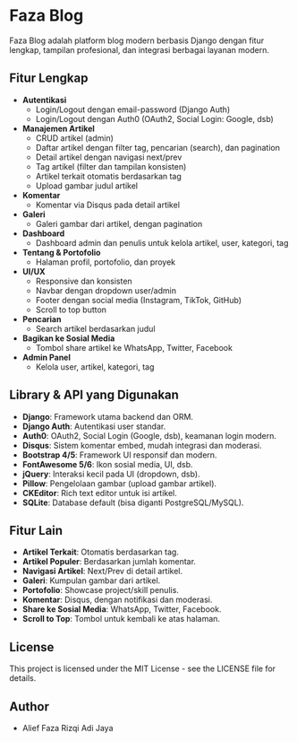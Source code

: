 # Faza Blog

Faza Blog adalah platform blog modern berbasis Django dengan fitur lengkap, tampilan profesional, dan integrasi berbagai layanan modern.

## Fitur Lengkap
- **Autentikasi**
  - Login/Logout dengan email-password (Django Auth)
  - Login/Logout dengan Auth0 (OAuth2, Social Login: Google, dsb)
- **Manajemen Artikel**
  - CRUD artikel (admin)
  - Daftar artikel dengan filter tag, pencarian (search), dan pagination
  - Detail artikel dengan navigasi next/prev
  - Tag artikel (filter dan tampilan konsisten)
  - Artikel terkait otomatis berdasarkan tag
  - Upload gambar judul artikel
- **Komentar**
  - Komentar via Disqus pada detail artikel
- **Galeri**
  - Galeri gambar dari artikel, dengan pagination
- **Dashboard**
  - Dashboard admin dan penulis untuk kelola artikel, user, kategori, tag
- **Tentang & Portofolio**
  - Halaman profil, portofolio, dan proyek
- **UI/UX**
  - Responsive dan konsisten
  - Navbar dengan dropdown user/admin
  - Footer dengan social media (Instagram, TikTok, GitHub)
  - Scroll to top button
- **Pencarian**
  - Search artikel berdasarkan judul
- **Bagikan ke Sosial Media**
  - Tombol share artikel ke WhatsApp, Twitter, Facebook
- **Admin Panel**
  - Kelola user, artikel, kategori, tag

## Library & API yang Digunakan
- **Django**: Framework utama backend dan ORM.
- **Django Auth**: Autentikasi user standar.
- **Auth0**: OAuth2, Social Login (Google, dsb), keamanan login modern.
- **Disqus**: Sistem komentar embed, mudah integrasi dan moderasi.
- **Bootstrap 4/5**: Framework UI responsif dan modern.
- **FontAwesome 5/6**: Ikon sosial media, UI, dsb.
- **jQuery**: Interaksi kecil pada UI (dropdown, dsb).
- **Pillow**: Pengelolaan gambar (upload gambar artikel).
- **CKEditor**: Rich text editor untuk isi artikel.
- **SQLite**: Database default (bisa diganti PostgreSQL/MySQL).

## Fitur Lain
- **Artikel Terkait**: Otomatis berdasarkan tag.
- **Artikel Populer**: Berdasarkan jumlah komentar.
- **Navigasi Artikel**: Next/Prev di detail artikel.
- **Galeri**: Kumpulan gambar dari artikel.
- **Portofolio**: Showcase project/skill penulis.
- **Komentar**: Disqus, dengan notifikasi dan moderasi.
- **Share ke Sosial Media**: WhatsApp, Twitter, Facebook.
- **Scroll to Top**: Tombol untuk kembali ke atas halaman.

## License

This project is licensed under the MIT License - see the LICENSE file for details.

## Author

- Alief Faza Rizqi Adi Jaya
